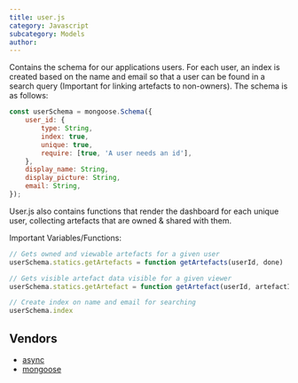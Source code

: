 ```yaml
---
title: user.js
category: Javascript
subcategory: Models
author: 
---
```


Contains the schema for our applications users. For each user, an index is created based on the name and email so that a user can be found in a search query (Important for linking artefacts to non-owners). The schema is as follows:

```javascript
const userSchema = mongoose.Schema({
    user_id: {
        type: String,
        index: true,
        unique: true,
        require: [true, 'A user needs an id'],
    },
    display_name: String,
    display_picture: String,
    email: String,
});
```

User.js also contains functions that render the dashboard for each unique user, collecting artefacts that are owned & shared with them.

Important Variables/Functions:

```javascript
// Gets owned and viewable artefacts for a given user
userSchema.statics.getArtefacts = function getArtefacts(userId, done)

// Gets visible artefact data visible for a given viewer
userSchema.statics.getArtefact = function getArtefact(userId, artefactId, done)

// Create index on name and email for searching
userSchema.index
```

## Vendors

* [async](https://kanetesta.github.io/IT-Project/content/Vendors/async.html)
* [mongoose](https://kanetesta.github.io/IT-Project/content/Vendors/mongoose.html)
